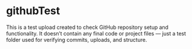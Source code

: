 # githubTest
This is a test upload created to check GitHub repository setup and functionality.
It doesn’t contain any final code or project files — just a test folder used for verifying commits, uploads, and structure.
